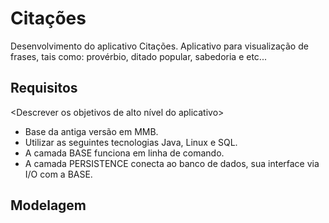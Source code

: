 # Citações
Desenvolvimento do aplicativo Citações.
Aplicativo para visualização de frases, tais como: provérbio, ditado popular, sabedoria e etc...

## Requisitos
<Descrever os objetivos de alto nível do aplicativo>
- Base da antiga versão em MMB.
- Utilizar as seguintes tecnologias Java, Linux e SQL.
- A camada BASE funciona em linha de comando.
- A camada PERSISTENCE conecta ao banco de dados, sua interface via I/O com a BASE.

## Modelagem
